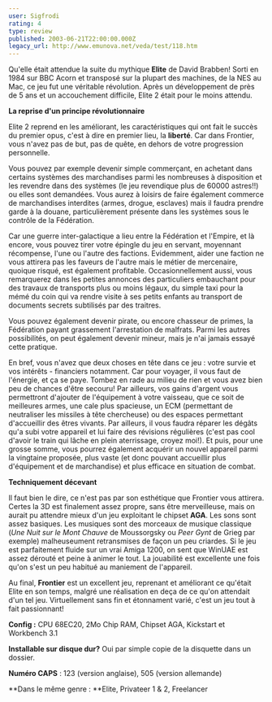 ```yaml
---
user: Sigfrodi
rating: 4
type: review
published: 2003-06-21T22:00:00.000Z
legacy_url: http://www.emunova.net/veda/test/118.htm
---
```

Qu'elle était attendue la suite du mythique **Elite** de David Brabben! Sorti en 1984 sur BBC Acorn et transposé sur la plupart des machines, de la NES au Mac, ce jeu fut une véritable révolution. Après un développement de près de 5 ans et un accouchement difficile, Elite 2 était pour le moins attendu.  

  

**La reprise d'un principe révolutionnaire**  

  

Elite 2 reprend en les améliorant, les caractéristiques qui ont fait le succès du premier opus, c'est à dire en premier lieu, la **liberté**. Car dans Frontier, vous n'avez pas de but, pas de quête, en dehors de votre progression personnelle.  

  

Vous pouvez par exemple devenir simple commerçant, en achetant dans certains systèmes des marchandises parmi les nombreuses à disposition et les revendre dans des systèmes (le jeu revendique plus de 60000 astres!!) ou elles sont demandées. Vous aurez à loisirs de faire également commerce de marchandises interdites (armes, drogue, esclaves) mais il faudra prendre garde à la douane, particulièrement présente dans les systèmes sous le contrôle de la Fédération.  

  

Car une guerre inter-galactique a lieu entre la Fédération et l'Empire, et là encore, vous pouvez tirer votre épingle du jeu en servant, moyennant récompense, l'une ou l'autre des factions. Evidemment, aider une faction ne vous attirera pas les faveurs de l'autre mais le métier de mercenaire, quoique risqué, est également profitable. Occasionnellement aussi, vous remarquerez dans les petites annonces des particuliers embauchant pour des travaux de transports plus ou moins légaux, du simple taxi pour la mémé du coin qui va rendre visite à ses petits enfants au transport de documents secrets subtilisés par des traitres.  

  

Vous pouvez également devenir pirate, ou encore chasseur de primes, la Fédération payant grassement l'arrestation de malfrats. Parmi les autres possibilités, on peut également devenir mineur, mais je n'ai jamais essayé cette pratique.  

  

En bref, vous n'avez que deux choses en tête dans ce jeu : votre survie et vos intérêts - financiers notamment. Car pour voyager, il vous faut de l'énergie, et ça se paye. Tombez en rade au milieu de rien et vous avez bien peu de chances d'être secouru! Par ailleurs, vos gains d'argent vous permettront d'ajouter de l'équipement à votre vaisseau, que ce soit de meilleures armes, une cale plus spacieuse, un ECM (permettant de neutraliser les missiles à tête chercheuse) ou des espaces permettant d'accueillir des êtres vivants. Par ailleurs, il vous faudra réparer les dégâts qu'a subi votre appareil et lui faire des révisions régulières (c'est pas cool d'avoir le train qui lâche en plein aterrissage, croyez moi!). Et puis, pour une grosse somme, vous pourrez également acquérir un nouvel appareil parmi la vingtaine proposée, plus vaste (et donc pouvant accueillir plus d'équipement et de marchandise) et plus efficace en situation de combat.  

  

**Techniquement décevant**  

  

Il faut bien le dire, ce n'est pas par son esthétique que Frontier vous attirera. Certes la 3D est finalement assez propre, sans être merveilleuse, mais on aurait pu attendre mieux d'un jeu exploitant le chipset **AGA**. Les sons sont assez basiques. Les musiques sont des morceaux de musique classique (_Une Nuit sur le Mont Chauve_ de Moussorgsky ou _Peer Gynt_ de Grieg par exemple) malheuseument retransmises de façon un peu criardes. Si le jeu est parfaitement fluide sur un vrai Amiga 1200, on sent que WinUAE est assez dérouté et peine à animer le tout. La jouabilité est excellente une fois qu'on s'est un peu habitué au maniement de l'appareil.  

  

Au final, **Frontier** est un excellent jeu, reprenant et améliorant ce qu'était Elite en son temps, malgré une réalisation en deça de ce qu'on attendait d'un tel jeu. Virtuellement sans fin et étonnament varié, c'est un jeu tout à fait passionnant!  

  

**Config :** CPU 68EC20, 2Mo Chip RAM, Chipset AGA, Kickstart et Workbench 3.1  

  

**Installable sur disque dur?** Oui par simple copie de la disquette dans un dossier.  

  

**Numéro CAPS** : 123 (version anglaise), 505 (version allemande)  

  

**Dans le même genre : **Elite, Privateer 1 & 2, Freelancer